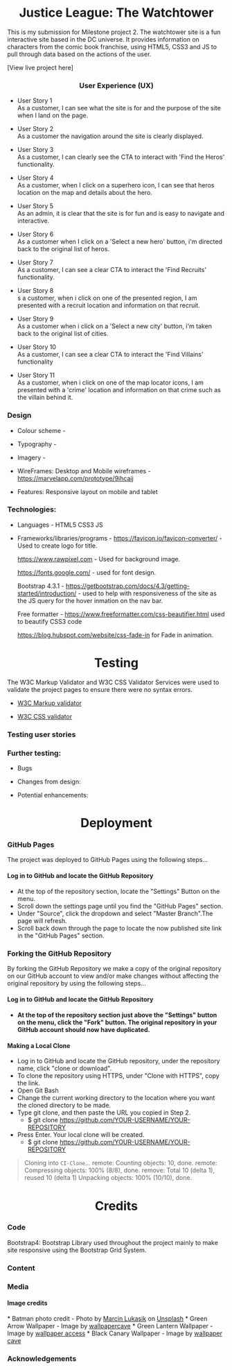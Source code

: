 <h1 style="text-align: center">Justice League: The Watchtower</h1>

[comment]: <> (Hero Image)

This is my submission for Milestone project 2. The watchtower site is a fun interactive site based in the DC universe. It provides
information on characters from the comic book franchise, using HTML5, CSS3 and JS to pull through data 
based on the actions of the user.

[View live project here]

<h3 style="text-align: center">User Experience (UX)</h3>

* User Story 1<br>
As a customer, I can see what the site is for and the purpose of the site when I land on the page.

* User Story 2<br>
As a customer the navigation around the site is clearly displayed.

* User Story 3<br>
As a customer, I can clearly see the CTA to interact with 'Find the Heros' functionality.

* User Story 4<br>
As a customer, when I click on a superhero icon, I can see that heros location on the map and
details about the hero.

* User Story 5<br>
As an admin, it is clear that the site is for fun and is easy to navigate and interactive.

* User Story 6<br>
As a customer when I click on a 'Select a new hero' button, i'm directed back to the original list
of heros.

* User Story 7<br>
As a customer, I can see a clear CTA to interact the 'Find Recruits' functionality.

* User Story 8<br>
s a customer, when i click on one of the presented region, I am presented with a recruit location
and information on that recruit.

* User Story 9<br>
As a customer when i click on a 'Select a new city' button, i'm taken back to the original list of cities.

* User Story 10<br>
As a customer, I can see a clear CTA to interact the 'Find Villains' functionality

* User Story 11<br>
As a customer, when i click on one of the map locator icons, I am presented with a 'crime' location
and information on that crime such as the villain behind it.

<h3>Design</h3>

* Colour scheme - 

* Typography - 

* Imagery - 

* WireFrames:
Desktop and Mobile wireframes - https://marvelapp.com/prototype/9ihcaij

* Features:
Responsive layout on mobile and tablet

<h3>Technologies:</h3>

* Languages - 
HTML5
CSS3
JS

* Frameworks/libraries/programs - 
  https://favicon.io/favicon-converter/ - Used to create logo for title.

  https://www.rawpixel.com - Used for background image.

  https://fonts.google.com/ - used for font design.

  Bootstrap 4.3.1 - https://getbootstrap.com/docs/4.3/getting-started/introduction/ - used to help with responsiveness
  of the site as the JS query for the hover inmation on the nav bar.

  Free formatter - https://www.freeformatter.com/css-beautifier.html used to beautify CSS3 code

  https://blog.hubspot.com/website/css-fade-in for Fade in animation.

<h1 style="text-align: center">Testing</h1>

The W3C Markup Validator and W3C CSS Validator Services were used to validate the project pages to ensure there were no syntax errors.

* [W3C Markup validator](https://validator.w3.org/#validate_by_input)


* [W3C CSS validator](https://jigsaw.w3.org/css-validator/validator)


<h3>Testing user stories</h3>


<h3>Further testing:</h3>
     

* Bugs<br>
     

* Changes from design: <br>


* Potential enhancements:<br>


<h1 style="text-align: center">Deployment</h1>

<h3>GitHub Pages</h3>
The project was deployed to GitHub Pages using the following steps...

<h4>Log in to GitHub and locate the GitHub Repository</h4>

* At the top of the repository section, locate the "Settings" Button on the menu.
* Scroll down the settings page until you find the "GitHub Pages" section.
* Under "Source", click the dropdown and select "Master Branch".The page will refresh.
* Scroll back down through the page to locate the now published site link in the "GitHub Pages" section.

<h3>Forking the GitHub Repository</h3>
By forking the GitHub Repository we make a copy of the original repository on our GitHub account to view and/or make changes without affecting the original repository by using the following steps...

<h4>Log in to GitHub and locate the GitHub Repository<h4>

* At the top of the repository section just above the "Settings" button on the menu, click the "Fork" button.
  The original repository in your GitHub account should now have duplicated.

<h4>Making a Local Clone</h4>

* Log in to GitHub and locate the GitHub repository, under the repository name, click "clone or download".
* To clone the repository using HTTPS, under "Clone with HTTPS", copy the link.
* Open Git Bash
* Change the current working directory to the location where you want the cloned directory to be made.
* Type git clone, and then paste the URL you copied in Step 2.
   * $ git clone https://github.com/YOUR-USERNAME/YOUR-REPOSITORY
* Press Enter. Your local clone will be created.
   * $ git clone https://github.com/YOUR-USERNAME/YOUR-REPOSITORY
> Cloning into `CI-Clone`...
> remote: Counting objects: 10, done.
> remote: Compressing objects: 100% (8/8), done.
> remove: Total 10 (delta 1), reused 10 (delta 1)
> Unpacking objects: 100% (10/10), done.

<h1 style="text-align: center">Credits</h1>

<h3>Code</h3>
Bootstrap4: Bootstrap Library used throughout the project mainly to make site responsive using the Bootstrap Grid System.

<h3>Content</h3>


<h3>Media</h3>
<h4>Image credits</h4>
* Batman photo credit - Photo by <a href="https://unsplash.com/@lusik?utm_source=unsplash&utm_medium=referral&utm_content=creditCopyText">Marcin Lukasik</a> on <a href="https://unsplash.com/s/photos/batman?utm_source=unsplash&utm_medium=referral&utm_content=creditCopyText">Unsplash</a>
* Green Arrow Wallpaper - Image by <a href="https://wallpapercave.com/w/wp1973162">wallpapercave</a>
* Green Lantern Wallpaper - Image by <a href="https://wallpaperaccess.com/green-lantern">wallpaper access</a>
* Black Canary Wallpaper - Image by <a href="https://wallpapercave.com/w/wp1916634">wallpaper cave</a>

<h3>Acknowledgements</h3>